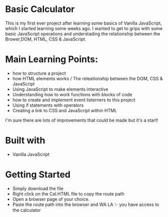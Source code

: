 # Basic Calculator

This is my first ever project after learning some basics of Vanilla JavaScript, which I started learning some weeks ago. I wanted to get to grips with some basic JavaScript operations and understading the relationship between the Brower,DOM, HTML, CSS & JavaScript.

# Main Learning Points:
-	how to structure a project
-	how HTML elements works / The releationship between the DOM, CSS & JavaScript
-	Using JavaScript to make elements interactive
-	Understanding how to work functions with blocks of code
-	how to create and implement event listerners to this project
-	Using if statements with operators
-	Creating a link to CSS and JavaScript within HTML

I'm sure there are lots of improvements that could be made but it's a start!

# Built with

- Vanilla JavaScript

# Getting Started

- Simply download the file
- Right click on the Cal.HTML file to copy the route path
- Open a browser page of your choice.
- Paste the route path into the browser and WA LA :sparkles: you have access to the calculator
